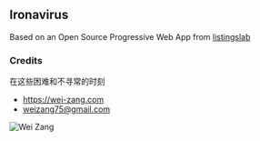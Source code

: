 
## Ironavirus

Based on an Open Source Progressive Web App from [listingslab](https://listingslab.com/pwa)

### Credits

在这些困难和不寻常的时刻

- https://wei-zang.com
- weizang75@gmail.com

![Wei Zang](https://wei-zang.com/wp-content/uploads/2019/01/cropped-weizang-425-5.png "Who is Wei Zang?")